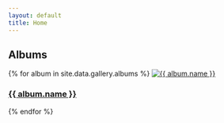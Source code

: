 ```yaml
---
layout: default
title: Home
---
```


<h2>Albums</h2>
<div class="album-grid">
  {% for album in site.data.gallery.albums %}
    <a href="{{ '/albums/' | append: album.name | downcase | replace: ' ', '-' | relative_url }}" class="album-card">
      <img src="{{ '/assets/drawings/' | append: album.subalbums[0].images[0].file | relative_url }}" alt="{{ album.name }}">
      <h3>{{ album.name }}</h3>
    </a>
  {% endfor %}
</div>

